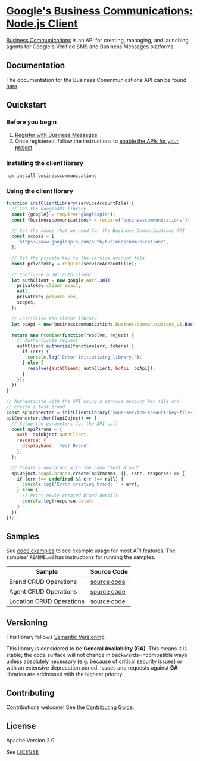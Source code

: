 # [Google's Business Communications: Node.js Client](https://github.com/google-business-communications/nodejs-businesscommunications)

[Business Communications](https://developers.google.com/business-communications/business-messages/reference/business-communications/rest) is an API for creating, managing, and launching agents for Google's Verified SMS and Business Messages platforms.

## Documentation

The documentation for the Business Commmunications API can be found [here](https://developers.google.com/business-communications/business-messages/reference/business-communications/rest).

## Quickstart

### Before you begin

1.  [Register with Business Messages](https://developers.google.com/business-communications/business-messages/guides/set-up/register).
1.  Once registered, follow the instructions to [enable the APIs for your project](https://developers.google.com/business-communications/business-messages/guides/set-up/register#enable-api).

### Installing the client library

```bash
npm install businesscommunications
```

### Using the client library

```javascript
function initClientLibrary(serviceAccountFile) {
  // Get the GoogleAPI library
  const {google} = require('googleapis');
  const {businesscommunications} = require('businesscommunications');

  // Set the scope that we need for the Business Communications API
  const scopes = [
    'https://www.googleapis.com/auth/businesscommunications',
  ];

  // Set the private key to the service account file
  const privatekey = require(serviceAccountFile);

  // Configure a JWT auth client
  let authClient = new google.auth.JWT(
    privatekey.client_email,
    null,
    privatekey.private_key,
    scopes,
  );

  // Initialize the client library
  let bcApi = new businesscommunications.businesscommunications_v1.Businesscommunications({}, google);

  return new Promise(function(resolve, reject) {
    // Authenticate request
    authClient.authorize(function(err, tokens) {
      if (err) {
        console.log('Error initiatizing library.');
      } else {
        resolve({authClient: authClient, bcApi: bcApi});
      }
    });
  });
}

// Authenticate with the API using a service account key file and
// create a test brand
const apiConnector = initClientLibrary('your-service-account-key-file-locatoin');
apiConnector.then((apiObject) => {
  // Setup the parameters for the API call
  const apiParams = {
    auth: apiObject.authClient,
    resource: {
      displayName: 'Test Brand',
    },
  };

  // Create a new brand with the name "Test Brand"
  apiObject.bcApi.brands.create(apiParams, {}, (err, response) => {
    if (err !== undefined && err !== null) {
      console.log('Error creating brand: ' + err);
    } else {
      // Print newly created brand details
      console.log(response.data);
    }
  });
});
```

## Samples

See [code examples](https://github.com/google-business-communications/bc-bm-nodejs-command-line-examples) to see example
usage for most API features. The samples' `README.md` has instructions for running the samples.

| Sample                      | Source Code                       |
| --------------------------- | --------------------------------- |
| Brand CRUD Operations | [source code](https://github.com/google-business-communications/bc-bm-nodejs-command-line-examples/blob/master/brand_sample.js) |
| Agent CRUD Operations | [source code](https://github.com/google-business-communications/bc-bm-nodejs-command-line-examples/blob/master/agent_sample.js) |
| Location CRUD Operations | [source code](https://github.com/google-business-communications/bc-bm-nodejs-command-line-examples/blob/master/location_sample.js) |

## Versioning

This library follows [Semantic Versioning](http://semver.org/).

This library is considered to be **General Availability (GA)**. This means it
is stable; the code surface will not change in backwards-incompatible ways
unless absolutely necessary (e.g. because of critical security issues) or with
an extensive deprecation period. Issues and requests against **GA** libraries
are addressed with the highest priority.

## Contributing

Contributions welcome! See the [Contributing Guide](https://github.com/google-business-communications/nodejs-businesscommunications/CONTRIBUTING.md).

## License

Apache Version 2.0

See [LICENSE](https://github.com/google-business-communications/nodejs-businesscommunications/LICENSE)
